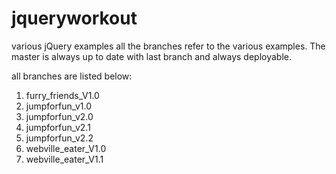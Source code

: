 jqueryworkout
=============

various jQuery examples
all the branches refer to the various examples. The master is always up to date with last branch and always deployable.

all branches are listed below:
1. furry_friends_V1.0
2. jumpforfun_v1.0
3. jumpforfun_v2.0
4. jumpforfun_v2.1
5. jumpforfun_v2.2
6. webville_eater_V1.0
7. webville_eater_V1.1

